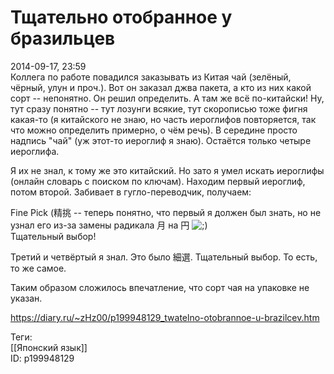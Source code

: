 Тщательно отобранное у бразильцев
==================================

   
 2014-09-17, 23:59   
  Коллега по работе повадился заказывать из Китая чай (зелёный, чёрный, улун и проч.). Вот он заказал джва пакета, а кто из них какой сорт -- непонятно. Он решил определить. А там же всё по-китайски! Ну, тут сразу понятно -- тут лозунги всякие, тут скорописью тоже фигня какая-то (я китайского не знаю, но часть иероглифов повторяется, так что можно определить примерно, о чём речь). В середине просто надпись "чай" (уж этот-то иероглиф я знаю). Остаётся только четыре иероглифа.   
   
 Я их не знал, к тому же это китайский. Но зато я умел искать иероглифы (онлайн словарь с поиском по ключам). Находим первый иероглиф, потом второй. Забивает в гугло-переводчик, получаем:   
   
 Fine Pick (精挑 -- теперь понятно, что первый я должен был знать, но не узнал его из-за замены радикала 月 на 円 ![;)](http://static.diary.ru/picture/1136.gif)   
 Тщательный выбор!   
   
 Третий и четвёртый я знал. Это было 細選. Тщательный выбор. То есть, то же самое.   
   
 Таким образом сложилось впечатление, что сорт чая на упаковке не указан.   
    
 <https://diary.ru/~zHz00/p199948129_twatelno-otobrannoe-u-brazilcev.htm>   
   
 Теги:   
 [[Японский язык]]   
 ID: p199948129